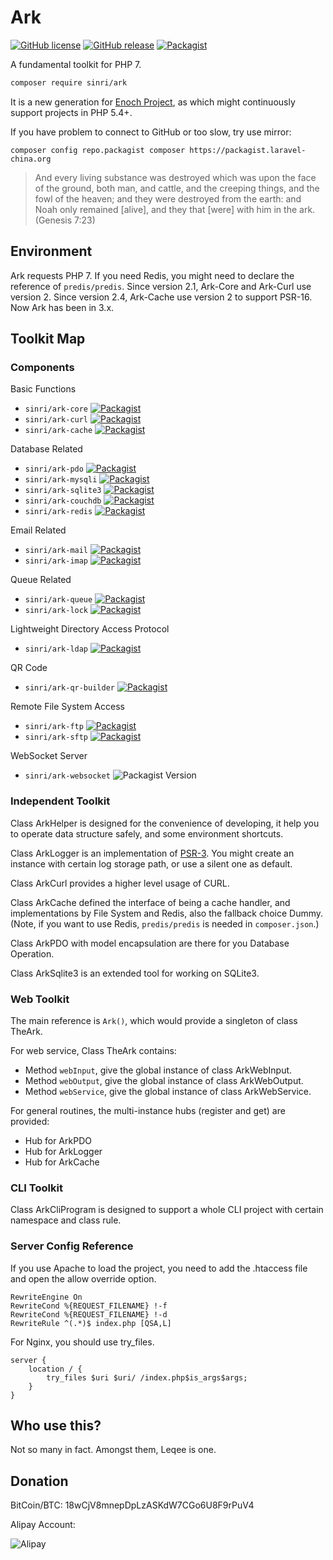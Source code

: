 # Ark

[![GitHub license](https://img.shields.io/badge/license-MIT-blue.svg)](https://raw.githubusercontent.com/sinri/Ark/master/LICENSE) 
[![GitHub release](https://img.shields.io/github/release/sinri/Ark.svg)](https://github.com/sinri/Ark/releases)
[![Packagist](https://img.shields.io/packagist/v/sinri/ark.svg)](https://packagist.org/packages/sinri/ark) 


A fundamental toolkit for PHP 7.

```bash
composer require sinri/ark
```

It is a new generation for [Enoch Project](https://github.com/sinri/enoch), as which might continuously support projects in PHP 5.4+. 

If you have problem to connect to GitHub or too slow, try use mirror:

`composer config repo.packagist composer https://packagist.laravel-china.org`

> And every living substance was destroyed which was upon the face of the ground, both man, and cattle, and the creeping things, and the fowl of the heaven; and they were destroyed from the earth: and Noah only remained [alive], and they that [were] with him in the ark. (Genesis 7:23)

## Environment

Ark requests PHP 7.
If you need Redis, you might need to declare the reference of `predis/predis`.
Since version 2.1, Ark-Core and Ark-Curl use version 2.
Since version 2.4, Ark-Cache use version 2 to support PSR-16.
Now Ark has been in 3.x.

## Toolkit Map

### Components

Basic Functions

* `sinri/ark-core` [![Packagist](https://img.shields.io/packagist/v/sinri/ark-core.svg)](https://packagist.org/packages/sinri/ark-core)
* `sinri/ark-curl` [![Packagist](https://img.shields.io/packagist/v/sinri/ark-curl.svg)](https://packagist.org/packages/sinri/ark-curl)
* `sinri/ark-cache` [![Packagist](https://img.shields.io/packagist/v/sinri/ark-cache.svg)](https://packagist.org/packages/sinri/ark-cache)

Database Related

* `sinri/ark-pdo` [![Packagist](https://img.shields.io/packagist/v/sinri/ark-pdo.svg)](https://packagist.org/packages/sinri/ark-pdo)
* `sinri/ark-mysqli` [![Packagist](https://img.shields.io/packagist/v/sinri/ark-mysqli.svg)](https://packagist.org/packages/sinri/ark-mysqli)
* `sinri/ark-sqlite3` [![Packagist](https://img.shields.io/packagist/v/sinri/ark-sqlite3.svg)](https://packagist.org/packages/sinri/ark-sqlite3)
* `sinri/ark-couchdb` [![Packagist](https://img.shields.io/packagist/v/sinri/ark-couchdb.svg)](https://packagist.org/packages/sinri/ark-couchdb)
* `sinri/ark-redis` [![Packagist](https://img.shields.io/packagist/v/sinri/ark-redis.svg)](https://packagist.org/packages/sinri/ark-redis)

Email Related

* `sinri/ark-mail` [![Packagist](https://img.shields.io/packagist/v/sinri/ark-mail.svg)](https://packagist.org/packages/sinri/ark-mail)
* `sinri/ark-imap` [![Packagist](https://img.shields.io/packagist/v/sinri/ark-imap.svg)](https://packagist.org/packages/sinri/ark-imap)

Queue Related

* `sinri/ark-queue` [![Packagist](https://img.shields.io/packagist/v/sinri/ark-queue.svg)](https://packagist.org/packages/sinri/ark-queue)
* `sinri/ark-lock` [![Packagist](https://img.shields.io/packagist/v/sinri/ark-lock.svg)](https://packagist.org/packages/sinri/ark-lock)

Lightweight Directory Access Protocol

* `sinri/ark-ldap` [![Packagist](https://img.shields.io/packagist/v/sinri/ark-ldap.svg)](https://packagist.org/packages/sinri/ark-ldap)

QR Code

* `sinri/ark-qr-builder` [![Packagist](https://img.shields.io/packagist/v/sinri/ark-qr-builder.svg)](https://packagist.org/packages/sinri/ark-qr-builder)

Remote File System Access

* `sinri/ark-ftp` [![Packagist](https://img.shields.io/packagist/v/sinri/ark-ftp.svg)](https://packagist.org/packages/sinri/ark-ftp)
* `sinri/ark-sftp` [![Packagist](https://img.shields.io/packagist/v/sinri/ark-sftp.svg)](https://packagist.org/packages/sinri/ark-sftp)

WebSocket Server

* `sinri/ark-websocket` ![Packagist Version](https://img.shields.io/packagist/v/sinri/Ark-WebSocket)


### Independent Toolkit

Class ArkHelper is designed for the convenience of developing, it help you to operate data structure safely, and some environment shortcuts.

Class ArkLogger is an implementation of [PSR-3](https://github.com/php-fig/fig-standards/blob/master/accepted/PSR-3-logger-interface.md).
You might create an instance with certain log storage path, or use a silent one as default.

Class ArkCurl provides a higher level usage of CURL.

Class ArkCache defined the interface of being a cache handler, and implementations by File System and Redis, also the fallback choice Dummy.
(Note, if you want to use Redis, `predis/predis` is needed in `composer.json`.)

Class ArkPDO with model encapsulation are there for you Database Operation.

Class ArkSqlite3 is an extended tool for working on SQLite3.

### Web Toolkit

The main reference is `Ark()`, which would provide a singleton of class TheArk.

For web service, Class TheArk contains:

* Method `webInput`, give the global instance of class ArkWebInput.
* Method `webOutput`, give the global instance of class ArkWebOutput.
* Method `webService`, give the global instance of class ArkWebService.

For general routines, the multi-instance hubs (register and get) are provided:

* Hub for ArkPDO
* Hub for ArkLogger
* Hub for ArkCache

### CLI Toolkit

Class ArkCliProgram is designed to support a whole CLI project with certain namespace and class rule.

### Server Config Reference

If you use Apache to load the project, you need to add the .htaccess file and open the allow override option.

```apacheconfig
RewriteEngine On
RewriteCond %{REQUEST_FILENAME} !-f
RewriteCond %{REQUEST_FILENAME} !-d
RewriteRule ^(.*)$ index.php [QSA,L]
```

For Nginx, you should use try_files.

```nginx
server {
    location / {
        try_files $uri $uri/ /index.php$is_args$args;
    }
}
```

## Who use this?

Not so many in fact. Amongst them, Leqee is one.

## Donation

BitCoin/BTC: 18wCjV8mnepDpLzASKdW7CGo6U8F9rPuV4

Alipay Account:

![Alipay](https://ourbible.net/assets/img/AlipayUkanokan258.png)


